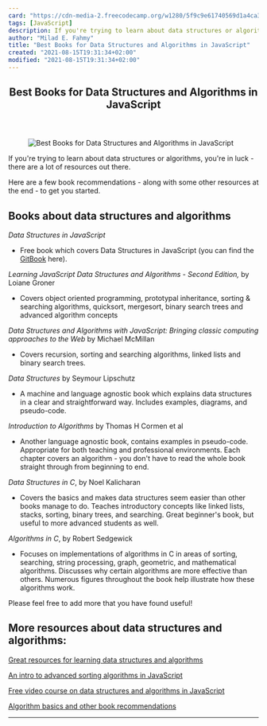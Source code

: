 ```yaml
---
card: "https://cdn-media-2.freecodecamp.org/w1280/5f9c9e61740569d1a4ca3cce.jpg"
tags: [JavaScript]
description: If you're trying to learn about data structures or algorithms
author: "Milad E. Fahmy"
title: "Best Books for Data Structures and Algorithms in JavaScript"
created: "2021-08-15T19:31:34+02:00"
modified: "2021-08-15T19:31:34+02:00"
---
```

<div class="site-wrapper">
<main id="site-main" class="site-main outer">
<div class="inner">
<article class="post-full post tag-javascript tag-data-structures tag-algorithms ">
<header class="post-full-header">
<h1 class="post-full-title">Best Books for Data Structures and Algorithms in JavaScript</h1>
</header>
<figure class="post-full-image">
<picture>
<source media="(max-width: 700px)" sizes="1px" srcset="data:image/gif;base64,R0lGODlhAQABAIAAAAAAAP///yH5BAEAAAAALAAAAAABAAEAAAIBRAA7 1w">
<source media="(min-width: 701px)" sizes="(max-width: 800px) 400px,
(max-width: 1170px) 700px,
1400px" srcset="https://cdn-media-2.freecodecamp.org/w1280/5f9c9e61740569d1a4ca3cce.jpg 300w,
https://cdn-media-2.freecodecamp.org/w1280/5f9c9e61740569d1a4ca3cce.jpg 600w,
https://cdn-media-2.freecodecamp.org/w1280/5f9c9e61740569d1a4ca3cce.jpg 1000w,
https://cdn-media-2.freecodecamp.org/w1280/5f9c9e61740569d1a4ca3cce.jpg 2000w">
<img onerror="this.style.display='none'" src="https://cdn-media-2.freecodecamp.org/w1280/5f9c9e61740569d1a4ca3cce.jpg" alt="Best Books for Data Structures and Algorithms in JavaScript">
</picture>
</figure>
<section class="post-full-content">
<div class="post-content medium-migrated-article">
<p>If you're trying to learn about data structures or algorithms, you're in luck - there are a lot of resources out there.</p>
<p>Here are a few book recommendations - along with some other resources at the end - to get you started.</p>
<h2 id="books-about-data-structures-and-algorithms">Books about data structures and algorithms</h2>
<p><em>Data Structures in JavaScript</em></p>
<ul>
<li>Free book which covers Data Structures in JavaScript (you can find the <a href="https://www.gitbook.com/book/pmary/data-structure-in-javascript/details">GitBook</a> here).</li>
</ul>
<p><em>Learning JavaScript Data Structures and Algorithms - Second Edition, </em>by Loiane Groner</p>
<ul>
<li>Covers object oriented programming, prototypal inheritance, sorting &amp; searching algorithms, quicksort, mergesort, binary search trees and advanced algorithm concepts</li>
</ul>
<p><em>Data Structures and Algorithms with JavaScript: Bringing classic computing approaches to the Web</em> by Michael McMillan</p>
<ul>
<li>Covers recursion, sorting and searching algorithms, linked lists and binary search trees.</li>
</ul>
<p><em>Data Structures</em> by Seymour Lipschutz</p>
<ul>
<li>A machine and language agnostic book which explains data structures in a clear and straightforward way. Includes examples, diagrams, and pseudo-code.</li>
</ul>
<p><em>Introduction to Algorithms</em> by Thomas H Cormen et al</p>
<ul>
<li>Another language agnostic book, contains examples in pseudo-code. Appropriate for both teaching and professional environments. Each chapter covers an algorithm - you don't have to read the whole book straight through from beginning to end.</li>
</ul>
<p><em>Data Structures in C</em>, by Noel Kalicharan</p>
<ul>
<li>Covers the basics and makes data structures seem easier than other books manage to do. Teaches introductory concepts like linked lists, stacks, sorting, binary trees, and searching. Great beginner's book, but useful to more advanced students as well.</li>
</ul>
<p><em>Algorithms in C</em>, by Robert Sedgewick</p>
<ul>
<li>Focuses on implementations of algorithms in C in areas of sorting, searching, string processing, graph, geometric, and mathematical algorithms. Discusses why certain algorithms are more effective than others. Numerous figures throughout the book help illustrate how these algorithms work.</li>
</ul>
<p>Please feel free to add more that you have found useful!</p>
<h2 id="more-resources-about-data-structures-and-algorithms-">More resources about data structures and algorithms:</h2>
<p><a href="/news/these-are-the-best-free-courses-to-learn-data-structures-and-algorithms-in-depth-4d52f0d6b35a/">Great resources for learning data structures and algorithms</a></p>
<p><a href="/news/an-intro-to-advanced-sorting-algorithms-merge-quick-radix-sort-in-javascript-b65842194597/">An intro to advanced sorting algorithms in JavaScript</a></p>
<p><a href="/news/data-structures-and-algorithms-in-javascript/">Free video course on data structures and algorithms in JavaScript</a></p>
<p><a href="/news/my-software-engineering-bookshelf/">Algorithm basics and other book recommendations</a></p>
</div>
<hr>
</section>
</article>
</div>
</main>
</div>
<!-- Google Tag Manager (noscript) -->
<!-- End Google Tag Manager (noscript) -->
